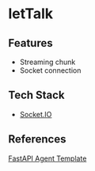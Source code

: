 # letTalk

## Features
- Streaming chunk
- Socket connection

## Tech Stack
- [Socket.IO](https://socket.io/)

## References

[FastAPI Agent Template](https://github.com/Cognitive-Stack/fastapi-agent-template)
